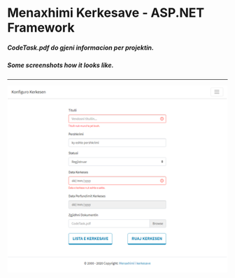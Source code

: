 <h1>Menaxhimi Kerkesave - ASP.NET Framework</h1>

<h5>CodeTask.pdf do gjeni informacion per projektin.</h5>

<h5>Some screenshots how it looks like.</h5>

<hr>

![alt text](https://github.com/donaldoazemaj/Menaxhimi-Kerkesave/blob/master/kerkesatscreen1.png?raw=true)

